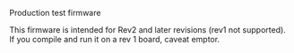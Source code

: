 
Production test firmware

This firmware is intended for Rev2 and later revisions (rev1 not supported).
If you compile and run it on a rev 1 board, caveat emptor.
